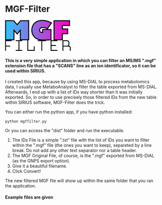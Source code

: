 # MGF-Filter
![MGF-Filter](https://raw.githubusercontent.com/joanapaulaso/MGF-Filter/main/mgf-filter.png)
#### This is a very simple application in which you can filter an MS/MS ".mgf" extension file that has a "SCANS" line as an ion identificator, so it can be used within SIRIUS.

I created this app, because by using MS-DIAL to process metabolomics data, I usually use MetaboAnalyst to filter the table exported from MS-DIAL. Afterwards, I end up with a list of IDs way shorter than it was initially exported. So, in order to use precisely those filtered IDs from the new table within SIRIUS software, MGF-Filter does the trick.

You can either run the python app, if you have python installed:
  
    python mgffilter.py
  
Or you can access the "dist" folder and run the executable.

1. The IDs File is a simple ".txt" file with the list of IDs you want to filter within the ".mgf" file (the ones you want to keep), separeted by a line break. Do not add any other text separator nor a table header.
2. The MGF Original File, of course, is the ".mgf" exported from MS-DIAL (as the GNPS export option).
3. Give it a beautiful filename.
4. Click Convert!

The new filtered MGF file will show up within the same folder that you ran the application.
#### Example files are given
